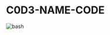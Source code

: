 # C0D3-NAME-CODE

![bash](https://img.shields.io/badge/GNU%20Bash-4EAA25.svg?style=for-the-badge&logo=GNU-Bash&logoColor=white)

